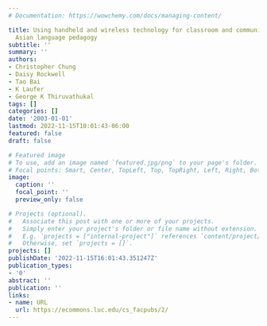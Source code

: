 ```yaml
---
# Documentation: https://wowchemy.com/docs/managing-content/

title: Using handheld and wireless technology for classroom and community-based South
  Asian language pedagogy
subtitle: ''
summary: ''
authors:
- Christopher Chung
- Daisy Rockwell
- Tao Bai
- K Laufer
- George K Thiruvathukal
tags: []
categories: []
date: '2003-01-01'
lastmod: 2022-11-15T10:01:43-06:00
featured: false
draft: false

# Featured image
# To use, add an image named `featured.jpg/png` to your page's folder.
# Focal points: Smart, Center, TopLeft, Top, TopRight, Left, Right, BottomLeft, Bottom, BottomRight.
image:
  caption: ''
  focal_point: ''
  preview_only: false

# Projects (optional).
#   Associate this post with one or more of your projects.
#   Simply enter your project's folder or file name without extension.
#   E.g. `projects = ["internal-project"]` references `content/project/deep-learning/index.md`.
#   Otherwise, set `projects = []`.
projects: []
publishDate: '2022-11-15T16:01:43.351247Z'
publication_types:
- '0'
abstract: ''
publication: ''
links:
- name: URL
  url: https://ecommons.luc.edu/cs_facpubs/2/
---
```

